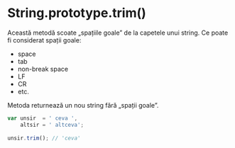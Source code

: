 # String.prototype.trim()

Această metodă scoate „spațiile goale” de la capetele unui string.
Ce poate fi considerat spații goale:
- space
- tab
- non-break space
- LF
- CR
- etc.

Metoda returnează un nou string fără „spații goale”.

```js
var unsir  = ' ceva ',
    altsir = ' altceva';
    
unsir.trim(); // 'ceva'
```
